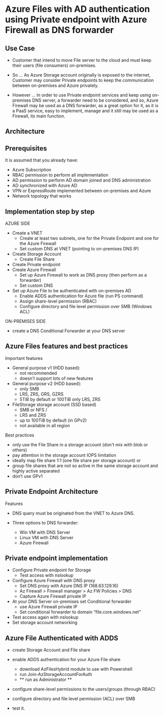 # Azure Files with AD authentication using Private endpoint with Azure Firewall as DNS forwarder

## Use Case
- Customer that intend to move File server to the cloud and must keep their users (file consumers) on-premises.

- So … As Azure Storage account originally is exposed to the internet, Customer may consider Private endpoints to keep the communication between on-premises and Azure privately.

- However … In order to use Private endpoint services and keep using on-premises DNS server, a forwarder need to be considered, and so, Azure Firewall may be used as a DNS forwarder, as a great option for it, as it is a PaaS service, easy to implement, manage and it still may be used as a Firewall, its main function.

## Architecture



## Prerequisites
It is assumed that you already have:

- Azure Subscription
- RBAC permission to perform all implementation
- AD permission to perform AD domain joined and DNS administration
- AD synchronized with Azure AD
- VPN or ExpressRoute implemented between on-premises and Azure
- Network topology that works


## Implementation step by step
AZURE SIDE

- Create a VNET
  - Create at least two subnets, one for the Private Endpoint and one for the Azure Firewall
  - Set custom DNS at VNET (pointing to on-premises DNS IP)
- Create Storage Account
  - Create File Share
- Create Private endpoint
- Create Azure Firewall
  - Set up Azure Firewall to work as DNS proxy (then perform as a forwarder)
  - Set custom DNS
- Set up Azure File to be authenticated with on-premises AD
  - Enable ADDS authentication for Azure file (run PS command)
  - Assign share-level permission (RBAC)
  - Configure directory and file level permission over SMB (Windows ACL)
 
 ON-PREMISES SIDE
 
 - create a DNS Conditional Forwarder at your DNS server
 
 ## Azure Files features and best practices
Important features
- General purpose v1 (HDD based):
  - not recommended
  - doesn’t support lots of new features
- General purpose v2 (HDD based):
  - only SMB
  - LRS, ZRS, GRS, GZRS
  - 5TiB by default or 100TiB only LRS, ZRS
- FileStorage storage account (SSD based)
  - SMB or NFS / 
  - LRS and ZRS
  - up to 100TiB by default (in GPv2)
  - not available in all region
  
Best practices

- only use the File Share in a storage account (don't mix with blob or others)
- pay attention in the storage account IOPS limitation
- ideally map file share 1:1 (one file share per storage account) or
- group file shares that are not so active in the same storage account and highly active separated
- don’t use GPv1

## Private Endpoint Architecture

Features

- DNS query must be originated from the VNET to Azure DNS.

- Three options to DNS forwarder:
  - Win VM with DNS Server
  - Linux VM with DNS Server
  - Azure Firewall
  
## Private endpoint implementation

- Configure Private endpoint for Storage
  - Test access with nslookup
- Configure Azure Firewall with DNS proxy
  - Set DNS proxy with Azure DNS IP (168.63.129.16)
  - Az Firewall > Firewall manager > Az FW Policies > DNS
  - Capture Azure Firewall private IP
- At your DNS Server on-premises set Conditional forwarder
  - use Azure Firewall private IP
  - Set conditional forwarder to domain “file.core.windows.net”
- Test access again with nslookup
- Set storage account networking 


## Azure File Authenticated with ADDS

- create Storage Account and File share

- enable ADDS authentication for your Azure File share
  - download AzFilesHybrid module to use with Powershell
  - run Join-AzStorageAccountForAuth
  - ** run as Administrator **

- configure share-level permissions to the users/groups (through RBAC)

- configure directory and file level permission (ACL) over SMB

- test it.






 

